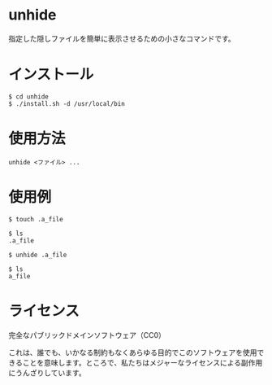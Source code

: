# unhide
指定した隠しファイルを簡単に表示させるための小さなコマンドです。

# インストール

```terminal
$ cd unhide
$ ./install.sh -d /usr/local/bin
```

# 使用方法

```
unhide <ファイル> ...
```

# 使用例

```terminal
$ touch .a_file

$ ls
.a_file

$ unhide .a_file

$ ls
a_file
```

# ライセンス

完全なパブリックドメインソフトウェア（CC0）

これは、誰でも、いかなる制約もなくあらゆる目的でこのソフトウェアを使用できることを意味します。ところで、私たちはメジャーなライセンスによる副作用にうんざりしています。
